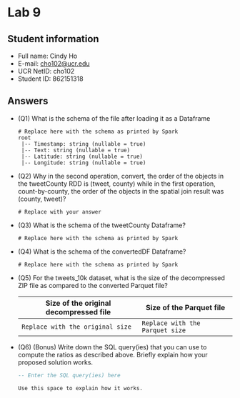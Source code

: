 # Lab 9

## Student information

* Full name: Cindy Ho 
* E-mail: cho102@ucr.edu
* UCR NetID: cho102
* Student ID: 862151318

## Answers

* (Q1) What is the schema of the file after loading it as a Dataframe

    ```text
    # Replace here with the schema as printed by Spark
    root
     |-- Timestamp: string (nullable = true)
     |-- Text: string (nullable = true)
     |-- Latitude: string (nullable = true)
     |-- Longitude: string (nullable = true)
    ```

* (Q2) Why in the second operation, convert, the order of the objects in the  tweetCounty RDD is (tweet, county) while in the first operation, count-by-county, the order of the objects in the spatial join result was (county, tweet)?

    ```text
    # Replace with your answer
    ```

* (Q3) What is the schema of the tweetCounty Dataframe?

    ```text
    # Replace here with the schema as printed by Spark
    ```

* (Q4) What is the schema of the convertedDF Dataframe?

    ```text
    # Replace here with the schema as printed by Spark
    ```

* (Q5) For the tweets_10k dataset, what is the size of the decompressed ZIP file as compared to the converted Parquet file?

    | Size of the original decompressed file | Size of the Parquet file |
    | - | - |
    |  `Replace with the original size` | `Replace with the Parquet size` |

* (Q6) (Bonus) Write down the SQL query(ies) that you can use to compute the ratios as described above. Briefly explain how your proposed solution works.

    ```SQL
    -- Enter the SQL query(ies) here
    ```

    ```text
    Use this space to explain how it works.
    ```
